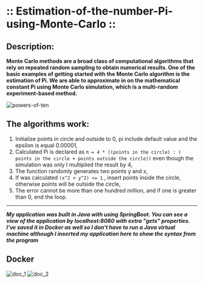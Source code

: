 # :: Estimation-of-the-number-Pi-using-Monte-Carlo ::
## Description:
**Monte Carlo methods are a broad class of computational algorithms that rely on repeated random sampling to obtain numerical results. One of the basic examples of getting started with the Monte Carlo algorithm is the estimation of Pi.
We are able to approximate in on the mathematical constant Pi using Monte Carlo simulation, which is a multi-random experiment-based method.**

![powers-of-ten](https://user-images.githubusercontent.com/73428356/193857396-d1422f26-9922-40f0-9299-fc4d51212fbd.jpg)
## The algorithms work:
1. Initialize points in circle and outside to 0, pi include default value and the epsilon is equal 0.00001,
2. Calculated Pi is declared as  `π = 4 * ((points in the circle) : ( points in the circle + points outside the circle))` even though the simulation was only I multiplied the result by 4, 
3. The function randomly generates two points y and x,
4. If was calculated `(x^2 + y^2) <= 1` , insert points inside the circle, otherwise points will be outside the circle,
5. The error cannot be more than one hundred million, and if one is greater than 0, end the loop.
------------------------------------------------------------------------------------------------------------------------------------------------------------------------------------------------------------------------------------------------------
_**My application was built in Java with using SpringBoot. You can see a view of the application by localhost:8080 with extra "gets" properties. I've saved it in Docker as well so I don't have to run a Java virtual machine although I inserted my application here to show the syntax from the program**_

## Docker 
![doc_1](https://user-images.githubusercontent.com/73428356/193866260-f7cbb0d4-50aa-4d55-ab87-53e0991936a7.jpg)
![doc_2](https://user-images.githubusercontent.com/73428356/193866274-e41a6943-c64a-4f8d-9bcf-0ae66162a035.jpg)
